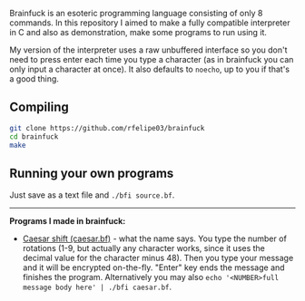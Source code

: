 Brainfuck is an esoteric programming language consisting of only 8 commands. In this repository I aimed to make a fully compatible interpreter in C and also as demonstration, make some programs to run using it.

My version of the interpreter uses a raw unbuffered interface so you don't need to press enter each time you type a character (as in brainfuck you can only input a character at once). It also defaults to `noecho`, up to you if that's a good thing.

## Compiling

```sh
git clone https://github.com/rfelipe03/brainfuck
cd brainfuck
make
```

## Running your own programs

Just save as a text file and `./bfi source.bf`.

----------------

**Programs I made in brainfuck:**
* [Caesar shift (caesar.bf)](https://github.com/rfelipe03/brainfuck/blob/main/caesar.bf) - what the name says. You type the number of rotations (1-9, but actually any character works, since it uses the decimal value for the character minus 48). Then you type your message and it will be encrypted on-the-fly. "Enter" key ends the message and finishes the program. Alternatively you may also `echo '<NUMBER>full message body here' | ./bfi caesar.bf`.

